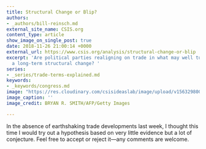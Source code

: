 ```yaml
---
title: Structural Change or Blip?
authors:
- _authors/bill-reinsch.md
external_site_name: CSIS.org
content_type: article
show_image_on_single_post: true
date: 2018-11-26 21:00:14 +0000
external_url: https://www.csis.org/analysis/structural-change-or-blip
excerpt: 'Are political parties realigning on trade in what may well turn out to be
  a long-term structural change? '
series:
- _series/trade-terms-explained.md
keywords:
- _keywords/congress.md
image: "https://res.cloudinary.com/csisideaslab/image/upload/v1563298002/trade-guys/181126_trade-compressor.jpg"
image_caption: ''
image_credit: BRYAN R. SMITH/AFP/Getty Images

---
```

In the absence of earthshaking trade developments last week, I thought this time I would try out a hypothesis based on very little evidence but a lot of conjecture. Feel free to accept or reject it—any comments are welcome.  